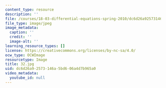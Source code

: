 ```yaml
---
content_type: resource
description: ''
file: /courses/18-03-differential-equations-spring-2010/dc6d26a92573146a5bd606a4d7b965a0_32.jpg
file_type: image/jpeg
image_metadata:
  caption: ''
  credit: ''
  image-alt: ''
learning_resource_types: []
license: https://creativecommons.org/licenses/by-nc-sa/4.0/
ocw_type: OCWImage
resourcetype: Image
title: 32.jpg
uid: dc6d26a9-2573-146a-5bd6-06a4d7b965a0
video_metadata:
  youtube_id: null
---
```

